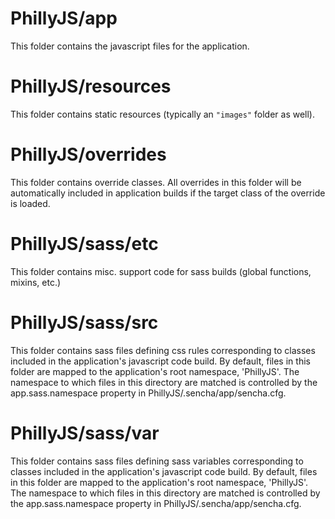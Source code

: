 # PhillyJS/app

This folder contains the javascript files for the application.

# PhillyJS/resources

This folder contains static resources (typically an `"images"` folder as well).

# PhillyJS/overrides

This folder contains override classes. All overrides in this folder will be 
automatically included in application builds if the target class of the override
is loaded.

# PhillyJS/sass/etc

This folder contains misc. support code for sass builds (global functions, 
mixins, etc.)

# PhillyJS/sass/src

This folder contains sass files defining css rules corresponding to classes
included in the application's javascript code build.  By default, files in this 
folder are mapped to the application's root namespace, 'PhillyJS'. The
namespace to which files in this directory are matched is controlled by the
app.sass.namespace property in PhillyJS/.sencha/app/sencha.cfg. 

# PhillyJS/sass/var

This folder contains sass files defining sass variables corresponding to classes
included in the application's javascript code build.  By default, files in this 
folder are mapped to the application's root namespace, 'PhillyJS'. The
namespace to which files in this directory are matched is controlled by the
app.sass.namespace property in PhillyJS/.sencha/app/sencha.cfg. 
